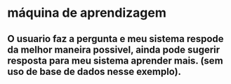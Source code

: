 # máquina de  aprendizagem



## O usuario faz a pergunta e meu sistema respode da melhor maneira possivel, ainda pode sugerir resposta para meu sistema aprender mais.   (sem uso de base de dados nesse exemplo).



